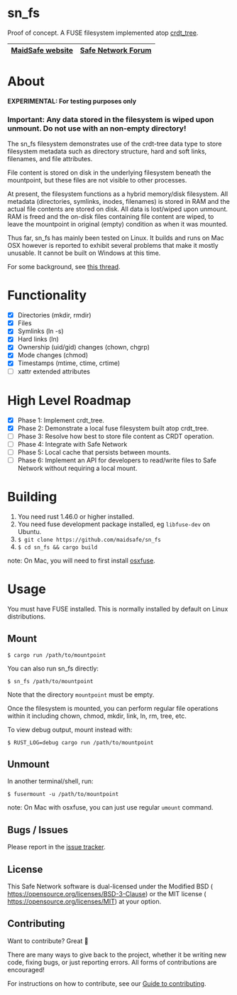 # sn_fs

Proof of concept.  A FUSE filesystem implemented atop [crdt_tree](<https://github.com/dan-da/crdt_tree>).

[MaidSafe website](http://maidsafe.net) | [Safe Network Forum](https://safenetforum.org/)
:-------------------------------------: | :---------------------------------------------:

# About

**EXPERIMENTAL: For testing purposes only**

### Important: Any data stored in the filesystem is wiped upon unmount. Do not use with an non-empty directory!

The sn_fs filesystem demonstrates use of the crdt-tree data type to store filesystem
metadata such as directory structure, hard and soft links, filenames, and file attributes.  

File content is stored on disk in the underlying filesystem beneath the mountpoint, but 
these files are not visible to other processes.

At present, the filesystem functions as a hybrid memory/disk filesystem.  All metadata (directories, symlinks, inodes, filenames) is stored in RAM and the actual file contents are stored on disk.  All data is lost/wiped upon unmount.  RAM is freed and the on-disk files containing file content are wiped, to leave the mountpoint in original (empty) condition as when it was mounted.

Thus far, sn_fs has mainly been tested on Linux.  It builds and runs on Mac OSX however is reported to exhibit several problems that make it mostly unusable.  It cannot be built on Windows at this time.

For some background, see [this thread](https://forum.safedev.org/t/filetree-crdt-for-safe-network/2833).

# Functionality

- [x] Directories (mkdir, rmdir)
- [x] Files
- [x] Symlinks (ln -s)
- [x] Hard links (ln)
- [x] Ownership (uid/gid) changes (chown, chgrp)
- [x] Mode changes (chmod)
- [x] Timestamps (mtime, ctime, crtime)
- [ ] xattr extended attributes

# High Level Roadmap

- [x] Phase 1: Implement crdt_tree.
- [x] Phase 2: Demonstrate a local fuse filesystem built atop crdt_tree.
- [ ] Phase 3: Resolve how best to store file content as CRDT operation.
- [ ] Phase 4: Integrate with Safe Network
- [ ] Phase 5: Local cache that persists between mounts.
- [ ] Phase 6: Implement an API for developers to read/write files to Safe Network without requiring a local mount.

# Building

1. You need rust 1.46.0 or higher installed.
2. You need fuse development package installed, eg `libfuse-dev` on Ubuntu.
3. `$ git clone https://github.com/maidsafe/sn_fs`
4. `$ cd sn_fs && cargo build`

note: On Mac, you will need to first install [osxfuse](https://github.com/osxfuse/osxfuse/releases).

# Usage

You must have FUSE installed.   This is normally installed by default on Linux distributions.

## Mount

`$ cargo run /path/to/mountpoint`

You can also run sn_fs directly:

`$ sn_fs /path/to/mountpoint`

Note that the directory `mountpoint` must be empty.

Once the filesystem is mounted, you can perform regular file operations within it including
chown, chmod, mkdir, link, ln, rm, tree, etc.

To view debug output, mount instead with:

`$ RUST_LOG=debug cargo run /path/to/mountpoint`


## Unmount

In another terminal/shell, run:

`$ fusermount -u /path/to/mountpoint`

note: On Mac with osxfuse, you can just use regular `umount` command.

## Bugs / Issues

Please report in the [issue tracker](https://github.com/maidsafe/sn_fs/issues).

## License

This Safe Network software is dual-licensed under the Modified BSD (<LICENSE-BSD> <https://opensource.org/licenses/BSD-3-Clause>) or the MIT license (<LICENSE-MIT> <https://opensource.org/licenses/MIT>) at your option.

## Contributing

Want to contribute? Great :tada:

There are many ways to give back to the project, whether it be writing new code, fixing bugs, or just reporting errors. All forms of contributions are encouraged!

For instructions on how to contribute, see our [Guide to contributing](https://github.com/maidsafe/QA/blob/master/CONTRIBUTING.md).
